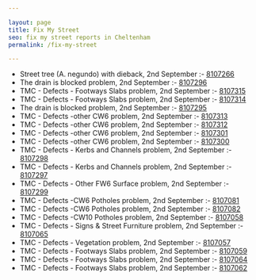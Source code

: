 ```yaml
---

layout: page
title: Fix My Street
seo: fix my street reports in Cheltenham
permalink: /fix-my-street

---
```


<!-- fix_marker starts -->

- Street tree (A. negundo) with dieback, 2nd September :- [8107266](https://www.fixmystreet.com/report/8107266)
- The drain is blocked problem, 2nd September :- [8107296](https://www.fixmystreet.com/report/8107296)
- TMC - Defects - Footways Slabs problem, 2nd September :- [8107315](https://www.fixmystreet.com/report/8107315)
- TMC - Defects - Footways Slabs problem, 2nd September :- [8107314](https://www.fixmystreet.com/report/8107314)
- The drain is blocked problem, 2nd September :- [8107295](https://www.fixmystreet.com/report/8107295)
- TMC - Defects -other CW6 problem, 2nd September :- [8107313](https://www.fixmystreet.com/report/8107313)
- TMC - Defects -other CW6 problem, 2nd September :- [8107312](https://www.fixmystreet.com/report/8107312)
- TMC - Defects -other CW6 problem, 2nd September :- [8107301](https://www.fixmystreet.com/report/8107301)
- TMC - Defects -other CW6 problem, 2nd September :- [8107300](https://www.fixmystreet.com/report/8107300)
- TMC - Defects - Kerbs and Channels problem, 2nd September :- [8107298](https://www.fixmystreet.com/report/8107298)
- TMC - Defects - Kerbs and Channels problem, 2nd September :- [8107297](https://www.fixmystreet.com/report/8107297)
- TMC - Defects - Other FW6  Surface problem, 2nd September :- [8107299](https://www.fixmystreet.com/report/8107299)
- TMC - Defects -CW6 Potholes  problem, 2nd September :- [8107081](https://www.fixmystreet.com/report/8107081)
- TMC - Defects -CW6 Potholes  problem, 2nd September :- [8107082](https://www.fixmystreet.com/report/8107082)
- TMC - Defects -CW10 Potholes problem, 2nd September :- [8107058](https://www.fixmystreet.com/report/8107058)
- TMC - Defects - Signs & Street Furniture problem, 2nd September :- [8107065](https://www.fixmystreet.com/report/8107065)
- TMC - Defects - Vegetation problem, 2nd September :- [8107057](https://www.fixmystreet.com/report/8107057)
- TMC - Defects - Footways Slabs problem, 2nd September :- [8107059](https://www.fixmystreet.com/report/8107059)
- TMC - Defects - Footways Slabs problem, 2nd September :- [8107064](https://www.fixmystreet.com/report/8107064)
- TMC - Defects - Footways Slabs problem, 2nd September :- [8107062](https://www.fixmystreet.com/report/8107062)

<!-- fix_marker ends -->